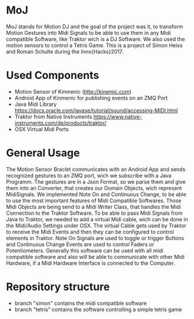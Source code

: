 # MoJ
MoJ stands for Motion DJ and the goal of the project was it, to transform Motion Gestures into Midi Signals to be able to use them in any Midi compatible Software, like Traktor wich is a DJ Software. We also used the motion sensors to control a Tetris Game. This is a project of Simon Heiss and Roman Schulte during the Inno{Hacks}2017. 

# Used Components
- Motion Sensor of Kinmenic (http://kinemic.com)
- Android App of Kinmenic for publishing events on an ZMQ Port
- Java Midi Library https://docs.oracle.com/javase/tutorial/sound/accessing-MIDI.html
- Traktor from Native Instruments https://www.native-instruments.com/de/products/traktor/
- OSX Virtual Midi Ports

# General Usage
The Motion Sensor Braclet communicates with an Android App and sends recognized gestures to an ZMQ port, wich we subscribe with a Java Programm. The gestures are in a Json Format, so we parse them and give them into an Converter, that creates our Domain Objects, wich represent MidiSignals. We implemented Note On and Continuous Change, to be able to use the most important features of Midi Compatible Softwares. Those Midi Objects are being send to a Midi Writer Class, that handles the Midi Connection to the Traktor Software. To be able to pass Midi Signals from Java to Traktor, we needed to add a virtual Midi cable, wich can be done in the Midi/Audio Settings under OSX. The virtual Cable gets used by Traktor to receive the Midi Events and then they can be configured to control elements in Traktor. Note On Signals are used to toggle or trigger Buttons and Continuous Change Events are used to control Faders or Potentiometers. Generally this software can be used with all midi compatible software and also will be able to communicate with other Midi Hardware, if a Midi Hardware Interface is connected to the Computer.

# Repository structure
- branch "simon" contains the midi compatible software
- branch "tetris" contains the software controlling a simple tetris game
